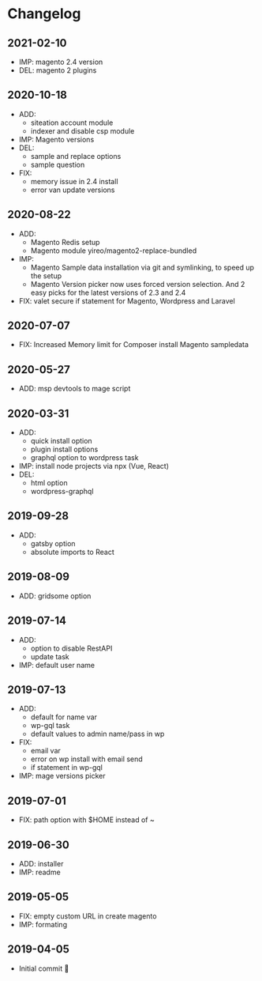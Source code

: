 # Changelog

## 2021-02-10
* IMP: magento 2.4 version
* DEL: magento 2 plugins

## 2020-10-18
* ADD:
  * siteation account module
  * indexer and disable csp module
* IMP: Magento versions
* DEL:
  * sample and replace options
  * sample question
* FIX:
  * memory issue in 2.4 install
  * error van update versions

## 2020-08-22
* ADD:
  * Magento Redis setup
  * Magento module yireo/magento2-replace-bundled
* IMP:
  * Magento Sample data installation via git and symlinking, to speed up the setup
  * Magento Version picker now uses forced version selection.
    And 2 easy picks for the latest versions of 2.3 and 2.4
* FIX: valet secure if statement for Magento, Wordpress and Laravel

## 2020-07-07
* FIX: Increased Memory limit for Composer install Magento sampledata

## 2020-05-27
* ADD: msp devtools to mage script

## 2020-03-31
* ADD:
  * quick install option
  * plugin install options
  * graphql option to wordpress task
* IMP: install node projects via npx (Vue, React)
* DEL:
  * html option
  * wordpress-graphql

## 2019-09-28
* ADD:
  * gatsby option
  * absolute imports to React

## 2019-08-09
* ADD: gridsome option

## 2019-07-14
* ADD:
  * option to disable RestAPI
  * update task
* IMP: default user name

## 2019-07-13
* ADD:
  * default for name var
  * wp-gql task
  * default values to admin name/pass in wp
* FIX:
  * email var
  * error on wp install with email send
  * if statement in wp-gql
* IMP: mage versions picker

## 2019-07-01
* FIX: path option with $HOME instead of ~

## 2019-06-30
* ADD: installer
* IMP: readme

## 2019-05-05
* FIX: empty custom URL in create magento
* IMP: formating

## 2019-04-05
* Initial commit 🎉
